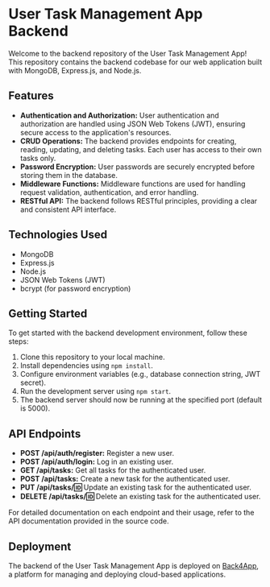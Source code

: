 # User Task Management App Backend

Welcome to the backend repository of the User Task Management App! This repository contains the backend codebase for our web application built with MongoDB, Express.js, and Node.js.

## Features

- **Authentication and Authorization:** User authentication and authorization are handled using JSON Web Tokens (JWT), ensuring secure access to the application's resources.
- **CRUD Operations:** The backend provides endpoints for creating, reading, updating, and deleting tasks. Each user has access to their own tasks only.
- **Password Encryption:** User passwords are securely encrypted before storing them in the database.
- **Middleware Functions:** Middleware functions are used for handling request validation, authentication, and error handling.
- **RESTful API:** The backend follows RESTful principles, providing a clear and consistent API interface.

## Technologies Used

- MongoDB
- Express.js
- Node.js
- JSON Web Tokens (JWT)
- bcrypt (for password encryption)

## Getting Started

To get started with the backend development environment, follow these steps:

1. Clone this repository to your local machine.
2. Install dependencies using `npm install`.
3. Configure environment variables (e.g., database connection string, JWT secret).
4. Run the development server using `npm start`.
5. The backend server should now be running at the specified port (default is 5000).

## API Endpoints

- **POST /api/auth/register:** Register a new user.
- **POST /api/auth/login:** Log in an existing user.
- **GET /api/tasks:** Get all tasks for the authenticated user.
- **POST /api/tasks:** Create a new task for the authenticated user.
- **PUT /api/tasks/:id:** Update an existing task for the authenticated user.
- **DELETE /api/tasks/:id:** Delete an existing task for the authenticated user.

For detailed documentation on each endpoint and their usage, refer to the API documentation provided in the source code.

## Deployment

The backend of the User Task Management App is deployed on [Back4App](https://www.back4app.com/), a platform for managing and deploying cloud-based applications.
